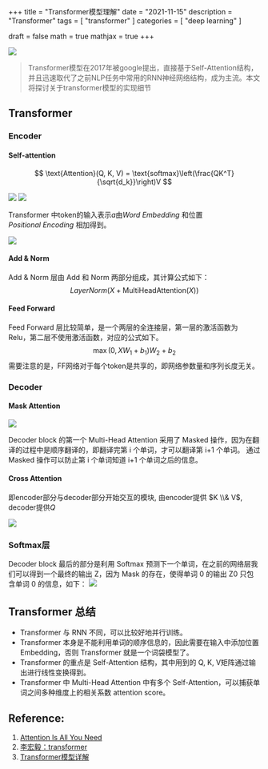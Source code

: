 +++
title = "Transformer模型理解"
date = "2021-11-15"
description = "Transformer"
tags = [
  "transformer"
]
categories = [
  "deep learning"
]

draft = false
math = true
mathjax = true
+++

![](https://markdown-1258220306.cos.ap-shenzhen-fsi.myqcloud.com/img/202407171131481.png)

> Transformer模型在2017年被google提出，直接基于Self-Attention结构，并且迅速取代了之前NLP任务中常用的RNN神经网络结构，成为主流。本文将探讨关于transformer模型的实现细节

## Transformer

### Encoder

#### Self-attention
$$
\text{Attention}(Q, K, V) = \text{softmax}\left(\frac{QK^T}{\sqrt{d_k}}\right)V
$$

![](https://markdown-1258220306.cos.ap-shenzhen-fsi.myqcloud.com/img/self-att1.png)
![](https://markdown-1258220306.cos.ap-shenzhen-fsi.myqcloud.com/img/self-att2.png)

Transformer 中token的输入表示$a$由$Word\ Embedding$ 和位置 $Positional\ Encoding$ 相加得到。

![](https://markdown-1258220306.cos.ap-shenzhen-fsi.myqcloud.com/img/202407171418748.png)
#### Add & Norm

Add & Norm 层由 Add 和 Norm 两部分组成，其计算公式如下：
$$\textit{LayerNorm}\big(X+\text{MultiHeadAttention}(X)\big)$$


#### Feed Forward
Feed Forward 层比较简单，是一个两层的全连接层，第一层的激活函数为 Relu，第二层不使用激活函数，对应的公式如下。
$$
\max(0,XW_1+b_1)W_2+b_2
$$
需要注意的是，FF网络对于每个token是共享的，即网络参数量和序列长度无关。

### Decoder

#### Mask Attention
![](https://markdown-1258220306.cos.ap-shenzhen-fsi.myqcloud.com/img/self-att3.png)

Decoder block 的第一个 Multi-Head Attention 采用了 Masked 操作，因为在翻译的过程中是顺序翻译的，即翻译完第 i 个单词，才可以翻译第 i+1 个单词。
通过 Masked 操作可以防止第 i 个单词知道 i+1 个单词之后的信息。

#### Cross Attention
即encoder部分与decoder部分开始交互的模块, 由encoder提供 $K \\& V$, decoder提供$Q$

![](https://markdown-1258220306.cos.ap-shenzhen-fsi.myqcloud.com/img/self-att4.png)


### Softmax层
Decoder block 最后的部分是利用 Softmax 预测下一个单词，在之前的网络层我们可以得到一个最终的输出 Z，因为 Mask 的存在，使得单词 0 的输出 Z0 只包含单词 0 的信息，如下：
![](https://markdown-1258220306.cos.ap-shenzhen-fsi.myqcloud.com/img/202407171420969.png)

## Transformer 总结
- Transformer 与 RNN 不同，可以比较好地并行训练。
- Transformer 本身是不能利用单词的顺序信息的，因此需要在输入中添加位置 Embedding，否则 Transformer 就是一个词袋模型了。
- Transformer 的重点是 Self-Attention 结构，其中用到的 Q, K, V矩阵通过输出进行线性变换得到。
- Transformer 中 Multi-Head Attention 中有多个 Self-Attention，可以捕获单词之间多种维度上的相关系数 attention score。

## Reference:
1. [Attention Is All You Need](https://arxiv.org/pdf/1706.03762)
2. [李宏毅：transformer](https://www.youtube.com/watch?v=ugWDIIOHtPA&list=PLJV_el3uVTsOK_ZK5L0Iv_EQoL1JefRL4&index=61)
3. [Transformer模型详解](https://zhuanlan.zhihu.com/p/338817680)